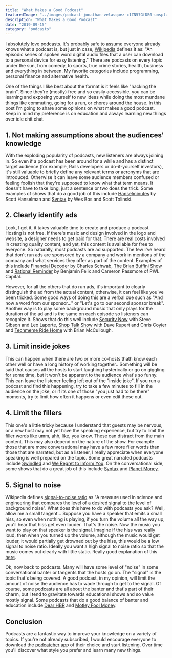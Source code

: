 ```yaml
---
title: "What Makes a Good Podcast"
featuredImage: "../images/podcast-jonathan-velasquez-c1ZN57GfDB0-unsplash.jpg"
description: "What Makes a Good Podcast"
date: "2019-09-15"
category: "podcasts"
---
```


I absolutely love podcasts. It's probably safe to assume everyone already knows what a podcast is, but just in case, [Wikipedia](https://en.wikipedia.org/wiki/Podcast) defines it as: "An episodic series of spoken word digital audio files that a user can download to a personal device for easy listening." There are podcasts on every topic under the sun, from comedy, to sports, true crime stories, health, business and everything in between. My favorite categories include programming, personal finance and alternative health.

One of the things I like best about the format is it feels like "hacking the brain". Since they're (mostly) free and so easily accessible, you can be learning and exposing yourself to new ideas while doing the most mundane things like commuting, going for a run, or chores around the house. In this post I'm going to share some opinions on what makes a good podcast. Keep in mind my preference is on education and always learning new things over idle chit chat.

## 1. Not making assumptions about the audiences' knowledge

With the exploding popularity of podcasts, new listeners are always joining in. So even if a podcast has been around for a while and has a distinct target audience (for example, Rails developers or do-it-yourself investors), it's still valuable to briefly define any relevant terms or acronyms that are introduced. Otherwise it can leave some audience members confused or feeling foolish that they're supposed to know what that term means. It doesn't have to take long, just a sentence or two does the trick. Some examples of shows that do a good job of this include [Hanselminutes](https://hanselminutes.com/) by Scott Hanselman and [Syntax](https://syntax.fm/) by Wes Bos and Scott Tolinski.

## 2. Clearly identify ads

Look, I get it, it takes valuable time to create and produce a podcast. Hosting is not free. If there's music and design involved in the logo and website, a designer needs to get paid for that. There are real costs involved in creating quality content, and yet, this content is available for free to everyone. So naturally, most podcasts are ad supported. The few I've heard that don't run ads are sponsored by a company and work in mentions of the company and what services they offer as part of the content. Examples of this include [Financial Decoder](https://www.schwab.com/resource-center/insights/content/financial-decoder) by Charles Schwab, [The Brian Buffini Show](https://www.thebrianbuffinishow.com/) and [Rational Reminder](https://rationalreminder.ca/) by Benjamin Felix and Cameron Passmore of PWL Capital.

However, for all the others that do run ads, it's important to clearly distinguish the ad from the actual content, otherwise, it can feel like you've been tricked. Some good ways of doing this are a verbal cue such as "And now a word from our sponsor..." or "Let's go to our second sponsor break". Another way is to play some background music that only plays for the duration of the ad and is the same on each episode so listeners can recognize it. Shows that do this well include [Security Now](https://twit.tv/shows/security-now) with Steve Gibson and Leo Laporte, [Shop Talk Show](https://shoptalkshow.com/) with Dave Rupert and Chris Coyier and [Techmeme Ride Home](https://www.ridehome.info/podcast/techmeme-ride-home/) with Brian McCullough.

## 3. Limit inside jokes

This can happen when there are two or more co-hosts thath know each other well or have a long history of working together.. Something will be said that causes all the hosts to start laughing hysterically or go on giggling for some time, but it won't be apparent to the audience what's so funny. This can leave the listener feeling left out of the "inside joke".  If you run a podcast and find this happening, try to take a few minutes to fill in the audience on the joke, or if its one of those "you just had to be there" moments, try to limit how often it happens or even edit these out.

## 4. Limit the fillers

This one's a little tricky because I understand that guests may be nervous, or a new host may not yet have the speaking experience, but try to limit the filler words like umm, ahh, like, you know. These can distract from the main content. This may also depend on the nature of the show. For example those that are more conversational may have a few more filer words than those that are narrated, but as a listener, I really appreciate when everyone speaking is well prepared on the topic. Some great narrated podcasts include [Swindled](https://swindledpodcast.com/) and [We Regret to Inform You](https://apostrophepodcasts.ca/rejection/). On the conversational side, some shows that do a great job of this include [Syntax](https://syntax.fm/) and [Planet Money](https://www.npr.org/podcasts/510289/planet-money).

## 5. Signal to noise

Wikipedia defines [signal-to-noise ratio](https://en.wikipedia.org/wiki/Signal-to-noise_ratio) as "A measure used in science and engineering that compares the level of a desired signal to the level of background noise". What does this have to do with podcasts you ask? Well, allow me a small tangent... Suppose you have a speaker that emits a small hiss, so even when nothing is playing, if you turn the volume all the way up, you'll hear that hiss get even louder. That's the noise. Now the music you want to play on that speaker is the signal. Imagine if the hiss was really loud, then when you turned up the volume, although the music would get louder, it would partially get drowned out by the hiss, this would be a low signal to noise ratio. Ideally you want a high signal to noise ratio so that the music comes out clearly with little static. Really good explanation of this [here](https://www.lifewire.com/signal-to-noise-ratio-3134701).

Ok, now back to podcasts. Many will have some level of "noise" in some conversational banter or tangents that the hosts go on. The "signal" is the topic that's being covered. A good podcast, in my opinion, will limit the amount of noise the audience has to wade through to get to the signal. Of course, some podcasts are all about the banter and that's part of their charm, but I tend to gravitate towards educational shows and so value mostly signal. Some podcasts that do a good balance of banter and education include [Dear HBR](https://hbr.org/2018/01/podcast-dear-hbr) and [Motley Fool Money](https://www.fool.com/podcasts/motley-fool-money/).

## Conclusion

Podcasts are a fantastic way to improve your knowledge on a variety of topics. If you're not already subscribed, I would encourage everyone to download the [podcatcher](https://en.wikipedia.org/wiki/List_of_podcatchers) app of their choice and start listening. Over time you'll discover what style you prefer and learn many new things.